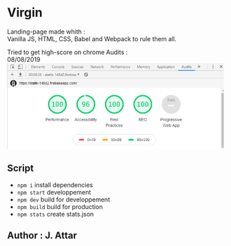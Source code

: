 # Virgin

Landing-page made whith :  
Vanilla JS, HTML, CSS, Babel and Webpack to rule them all.

Tried to get high-score on chrome Audits :  
08/08/2019  
![chrome audits](/audit-perf.png)

## Script

- `npm i` install dependencies
- `npm start` developpement
- `npm dev` build for developpement
- `npm build` build for production
- `npm stats` create stats.json

## Author : J. Attar
